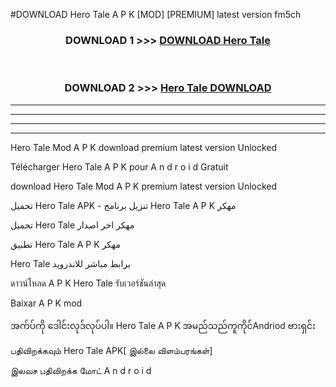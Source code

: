 #DOWNLOAD Hero Tale  A P K [MOD] [PREMIUM] latest version fm5ch



<div align="center">

<h3>DOWNLOAD 1 >>> <a href="https://teeasianyam.web.app?sq=Hero Tale ">DOWNLOAD Hero Tale  </a></h3><br>

<h3>DOWNLOAD 2 >>> <a href="https://teeasianyam.web.app?sq=Hero Tale  ">Hero Tale   DOWNLOAD </a></h3>

</div>


----------------------------------------------------------

----------------------------------------------------------

----------------------------------------------------------

----------------------------------------------------------


Hero Tale   Mod A P K download premium latest version Unlocked

Télécharger Hero Tale   A P K pour A n d r o i d Gratuit

download Hero Tale   Mod A P K premium latest version Unlocked

تحميل Hero Tale   APK - تنزيل برنامج Hero Tale   A P K مهكر

تحميل Hero Tale   مهكر اخر اصدار

تطبيق Hero Tale   A P K مهكر

Hero Tale   برابط مباشر للاندرويد

ดาวน์โหลด A P K Hero Tale   รับเวอร์ชันล่าสุด

Baixar A P K mod

အက်ပ်ကို ဒေါင်းလုဒ်လုပ်ပါ။ Hero Tale   A P K အမည်သည်ကူကိုင်Andriod ဗားရှင်း

பதிவிறக்கவும் Hero Tale   APK[ இல்லை விளம்பரங்கள்] 
 
இலவச பதிவிறக்க மோட் A n d r o i d



